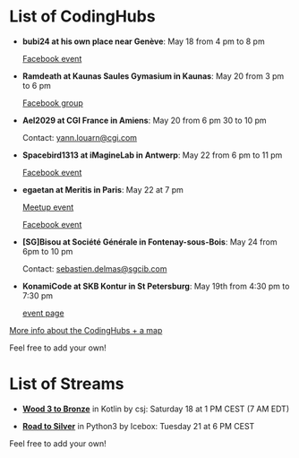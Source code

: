 # List of CodingHubs

- **bubi24 at his own place near Genève**: May 18 from 4 pm to 8 pm

	[Facebook event](https://www.facebook.com/events/452639562138491/)
	
- **Ramdeath at Kaunas Saules Gymasium in Kaunas**: May 20 from 3 pm to 6 pm

	[Facebook group](https://www.facebook.com/groups/680108122421462/)
  
- **Ael2029 at CGI France in Amiens**: May 20 from 6 pm 30 to 10 pm

	Contact: yann.louarn@cgi.com

- **Spacebird1313 at iMagineLab in Antwerp**: May 22 from 6 pm to 11 pm
	
	[Facebook event](https://www.facebook.com/events/2263567717022435/)

- **egaetan at Meritis in Paris**: May 22 at 7 pm
	
	[Meetup event](https://www.meetup.com/Meetup-Meritis/events/261011163/)

	[Facebook event](https://www.facebook.com/events/2290872874519191/)

- **[SG]Bisou at Société Générale in Fontenay-sous-Bois**: May 24 from 6pm to 10 pm
	
	Contact: sebastien.delmas@sgcib.com
  
- **KonamiCode at SKB Kontur in St Petersburg**: May 19th from 4:30 pm to 7:30 pm

  [event page](https://eventskbkontur.timepad.ru/event/980762/)

[More info about the CodingHubs + a map](https://www.codingame.com/playgrounds/40701/contribute---help/codinghubs)

Feel free to add your own!

# List of Streams

- **[Wood 3 to Bronze](https://www.twitch.tv/codingame)** in Kotlin by csj: Saturday 18 at 1 PM CEST (7 AM EDT)

- **[Road to Silver](https://www.twitch.tv/codingame)** in Python3 by Icebox: Tuesday 21 at 6 PM CEST

Feel free to add your own!

